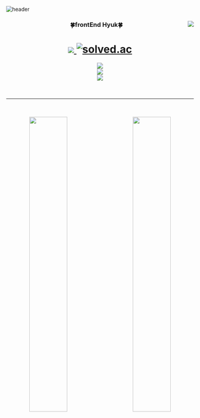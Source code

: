 ![header](https://capsule-render.vercel.app/api?type=waving&color=gradient&height=200&section=header&&fontAlignY=40&fontSize=55&text=Hyuk%20Github!&desc=frontEnd%20Developer)

<div align="center">
 
 <!-- git Stats  -->
 <img align="right" src="https://github-readme-stats.vercel.app/api?username=Whyukim&theme=dark&show_icons=true"/>
 
 <!-- 타이틀  -->
 <h3>🍀frontEnd Hyuk🍀</h3>
 
 
 <!-- 깃, 알고리즘 뱃지  -->
 <h1>
  <a href="https://suave-lilac-075.notion.site/fd0c2a204d8e4fd7b193800c20d5eda0?v=c62e2af146ed446a97b34c86c16d4835">
   <img src="https://img.shields.io/badge/Github Projects-000000?style=flat-square&logo=github&logoColor=white" />
  </a>

  <a href="https://solved.ac/whkakrkr">
   <img alt="solved.ac" src="http://mazassumnida.wtf/api/mini/generate_badge?boj=whkakrkr" />
  <a />
  </h1>
 
 <!--  벨로그 뱃지  -->
<div>
   <a href="https://velog.io/@hyukfr0nt" target="_blank">
    <img src="https://img.shields.io/badge/블로그 바로가기-배경색?style=social&logo=Velog&logoColor=#000"/>
    </a>
 <br>
  <!--  노션 뱃지  -->
   <a href="https://velog.io/@hyukfr0nt" target="_blank">
    <img src="https://img.shields.io/badge/프로젝트 바로가기-배경색?style=social&logo=Notion&logoColor=#000"/>
    </a>
 <br>
  <!--  이메일 뱃지  -->
  <a href="버튼을 눌렀을 때 이동할 링크" target="_blank">
   <img src="https://img.shields.io/badge/이메일 바로가기-배경색?style=social&logo=Gmail&logoColor=#000"/>
  </a>
 
</div>

 <br />
 <br />
 
<hr />
 
 <br />
 <br />

 
 <!-- git Stats  -->
 <img align="right" width="45%" src="https://github-readme-stats.vercel.app/api/top-langs/?username=6810779s&layout=compact&theme=tokyonight"/>
 <!-- git Stats  -->
 <img align="left" width="45%" src="http://mazassumnida.wtf/api/v2/generate_badge?boj=devhyukim"/>
  
